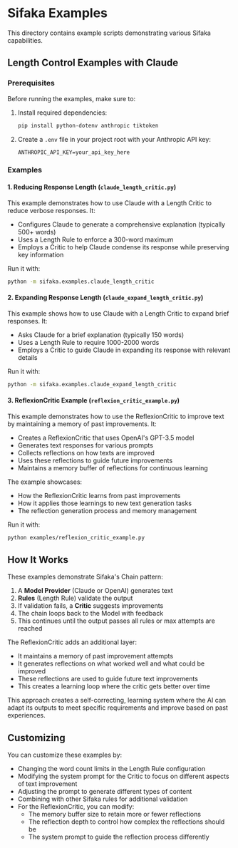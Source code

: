 # Sifaka Examples

This directory contains example scripts demonstrating various Sifaka capabilities.

## Length Control Examples with Claude

### Prerequisites

Before running the examples, make sure to:

1. Install required dependencies:
   ```bash
   pip install python-dotenv anthropic tiktoken
   ```

2. Create a `.env` file in your project root with your Anthropic API key:
   ```
   ANTHROPIC_API_KEY=your_api_key_here
   ```

### Examples

#### 1. Reducing Response Length (`claude_length_critic.py`)

This example demonstrates how to use Claude with a Length Critic to reduce verbose responses. It:
- Configures Claude to generate a comprehensive explanation (typically 500+ words)
- Uses a Length Rule to enforce a 300-word maximum
- Employs a Critic to help Claude condense its response while preserving key information

Run it with:
```bash
python -m sifaka.examples.claude_length_critic
```

#### 2. Expanding Response Length (`claude_expand_length_critic.py`)

This example shows how to use Claude with a Length Critic to expand brief responses. It:
- Asks Claude for a brief explanation (typically 150 words)
- Uses a Length Rule to require 1000-2000 words
- Employs a Critic to guide Claude in expanding its response with relevant details

Run it with:
```bash
python -m sifaka.examples.claude_expand_length_critic
```

#### 3. ReflexionCritic Example (`reflexion_critic_example.py`)

This example demonstrates how to use the ReflexionCritic to improve text by maintaining a memory of past improvements. It:
- Creates a ReflexionCritic that uses OpenAI's GPT-3.5 model
- Generates text responses for various prompts
- Collects reflections on how texts are improved
- Uses these reflections to guide future improvements
- Maintains a memory buffer of reflections for continuous learning

The example showcases:
- How the ReflexionCritic learns from past improvements
- How it applies those learnings to new text generation tasks
- The reflection generation process and memory management

Run it with:
```bash
python examples/reflexion_critic_example.py
```

## How It Works

These examples demonstrate Sifaka's Chain pattern:

1. A **Model Provider** (Claude or OpenAI) generates text
2. **Rules** (Length Rule) validate the output
3. If validation fails, a **Critic** suggests improvements
4. The chain loops back to the Model with feedback
5. This continues until the output passes all rules or max attempts are reached

The ReflexionCritic adds an additional layer:
- It maintains a memory of past improvement attempts
- It generates reflections on what worked well and what could be improved
- These reflections are used to guide future text improvements
- This creates a learning loop where the critic gets better over time

This approach creates a self-correcting, learning system where the AI can adapt its outputs to meet specific requirements and improve based on past experiences.

## Customizing

You can customize these examples by:
- Changing the word count limits in the Length Rule configuration
- Modifying the system prompt for the Critic to focus on different aspects of text improvement
- Adjusting the prompt to generate different types of content
- Combining with other Sifaka rules for additional validation
- For the ReflexionCritic, you can modify:
  - The memory buffer size to retain more or fewer reflections
  - The reflection depth to control how complex the reflections should be
  - The system prompt to guide the reflection process differently
